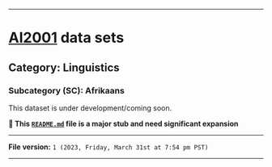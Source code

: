 
***

# [AI2001](https://github.com/seanpm2001/AI2001/) data sets

## Category: Linguistics

### Subcategory (SC): Afrikaans

This dataset is under development/coming soon.

**🌱️ This [`README.md`](/README.md) file is a major stub and need significant expansion**

***

**File version:** `1 (2023, Friday, March 31st at 7:54 pm PST)`

***
